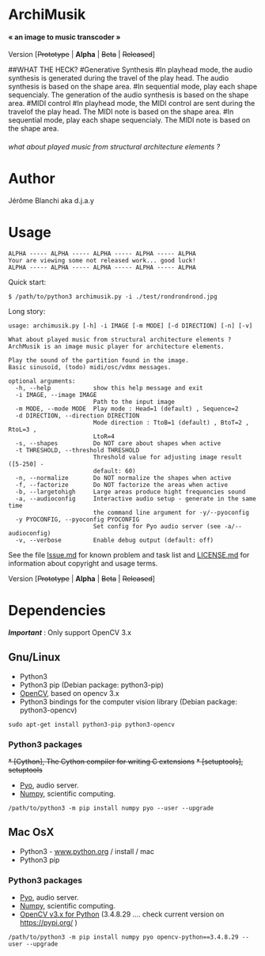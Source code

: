 # ArchiMusik
#### « an image to music transcoder »

Version [~~Prototype~~ | __Alpha__ | ~~Beta~~ | ~~Released~~]

##WHAT THE HECK?
#Generative Synthesis
#In playhead mode, the audio synthesis is generated during the travel of the play head. The audio synthesis is based on the shape area.
#In sequential mode, play each shape sequencialy. The generation of the audio synthesis is based on the shape area.
#MIDI control
#In playhead mode, the MIDI control are sent during the travelof the play head. The MIDI note is based on the shape area.
#In sequential mode, play each shape sequencialy. The MIDI note is based on the shape area.


###### what about played music from structural architecture elements ?

# Author
Jérôme Blanchi aka d.j.a.y

# Usage
```
ALPHA ----- ALPHA ----- ALPHA ----- ALPHA ----- ALPHA
Your are viewing some not released work... good luck!
ALPHA ----- ALPHA ----- ALPHA ----- ALPHA ----- ALPHA
```

Quick start:
```
$ /path/to/python3 archimusik.py -i ./test/rondrondrond.jpg
```

Long story:
```
usage: archimusik.py [-h] -i IMAGE [-m MODE] [-d DIRECTION] [-n] [-v]

What about played music from structural architecture elements ?
ArchMusik is an image music player for architecture elements.

Play the sound of the partition found in the image.
Basic sinusoïd, (todo) midi/osc/vdmx messages.

optional arguments:
  -h, --help            show this help message and exit
  -i IMAGE, --image IMAGE
                        Path to the input image
  -m MODE, --mode MODE  Play mode : Head=1 (default) , Sequence=2
  -d DIRECTION, --direction DIRECTION
                        Mode direction : TtoB=1 (default) , BtoT=2 , RtoL=3 ,
                        LtoR=4
  -s, --shapes          Do NOT care about shapes when active
  -t THRESHOLD, --threshold THRESHOLD
                        Threshold value for adjusting image result ([5-250] -
                        default: 60)
  -n, --normalize       Do NOT normalize the shapes when active
  -f, --factorize       Do NOT factorize the areas when active
  -b, --largetohigh     Large areas produce hight frequencies sound
  -a, --audioconfig     Interactive audio setup - generate in the same time
                        the command line argument for -y/--pyoconfig
  -y PYOCONFIG, --pyoconfig PYOCONFIG
                        Set config for Pyo audio server (see -a/--audioconfig)
  -v, --verbose         Enable debug output (default: off)
```

See the file [Issue.md](Issues.md) for known problem and task list and [LICENSE.md](LICENSE.md)
for information about copyright and usage terms.

Version [~~Prototype~~ | __Alpha__ | ~~Beta~~ | ~~Released~~]

# Dependencies
___Important___ : Only support OpenCV 3.x

## Gnu/Linux
* Python3
* Python3 pip (Debian package: python3-pip)
* [OpenCV](http://opencv.org/), based on opencv 3.x
* Python3 bindings for the computer vision library (Debian package: python3-opencv)

```
sudo apt-get install python3-pip python3-opencv
```

### Python3 packages
~~* [Cython], The Cython compiler for writing C extensions~~
~~* [setuptools], setuptools~~
* [Pyo](http://ajaxsoundstudio.com/pyodoc), audio server.
* [Numpy](https://numpy.org/), scientific computing.

```
/path/to/python3 -m pip install numpy pyo --user --upgrade
```

## Mac OsX

* Python3 - www.python.org / install / mac
* Python3 pip

### Python3 packages

* [Pyo](http://ajaxsoundstudio.com/pyodoc), audio server.
* [Numpy](https://numpy.org/), scientific computing.
* [OpenCV v3.x for Python](https://opencv.org/)  (3.4.8.29 .... check current version on https://pypi.org/ )

```
/path/to/python3 -m pip install numpy pyo opencv-python==3.4.8.29 --user --upgrade
```
